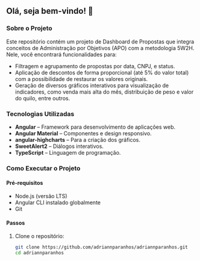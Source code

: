 ## Olá, seja bem-vindo! 👋

<!--
**adriannparanhos/adriannparanhos** é um repositório ✨ especial ✨ porque seu README.md aparece no seu perfil do GitHub.

Aqui estão algumas ideias para você começar:

- 🔭 Atualmente estou trabalhando em [nome do projeto ou área].
- 🌱 Atualmente estou aprendendo [tecnologia ou habilidade].
- 👯 Estou buscando colaborar em [projetos ou áreas de interesse].
- 🤔 Preciso de ajuda com [descreva seu desafio].
- 💬 Pergunte-me sobre [seus conhecimentos ou experiências].
- 📫 Como me alcançar: [seu email ou link de contato].
- 😄 Pronomes: [seus pronomes].
- ⚡ Fato divertido: [algo interessante sobre você].
-->

### Sobre o Projeto

Este repositório contém um projeto de Dashboard de Propostas que integra conceitos de Administração por Objetivos (APO) com a metodologia 5W2H. Nele, você encontrará funcionalidades para:

- Filtragem e agrupamento de propostas por data, CNPJ, e status.
- Aplicação de descontos de forma proporcional (até 5% do valor total) com a possibilidade de restaurar os valores originais.
- Geração de diversos gráficos interativos para visualização de indicadores, como venda mais alta do mês, distribuição de peso e valor do quilo, entre outros.

### Tecnologias Utilizadas

- **Angular** – Framework para desenvolvimento de aplicações web.
- **Angular Material** – Componentes e design responsivo.
- **angular-highcharts** – Para a criação dos gráficos.
- **SweetAlert2** – Diálogos interativos.
- **TypeScript** – Linguagem de programação.

### Como Executar o Projeto

#### Pré-requisitos

- Node.js (versão LTS)
- Angular CLI instalado globalmente
- Git

#### Passos

1. Clone o repositório:
   ```bash
   git clone https://github.com/adriannparanhos/adriannparanhos.git
   cd adriannparanhos
